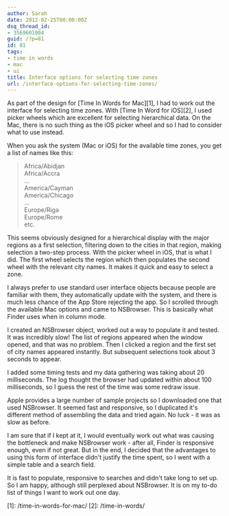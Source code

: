 ```yaml
---
author: Sarah
date: 2012-02-25T00:00:00Z
dsq_thread_id:
- 3569601004
guid: /?p=81
id: 81
tags:
- time in words
- mac
- ui
title: Interface options for selecting time zones
url: /interface-options-for-selecting-time-zones/
---
```


As part of the design for [Time In Words for Mac][1], I had to work out the
interface for selecting time zones. With [Time In Word for iOS][2], I used
picker wheels which are excellent for selecting hierarchical data. On the Mac,
there is no such thing as the iOS picker wheel and so I had to consider what to
use instead.

When you ask the system (Mac or iOS) for the available time zones, you get a
list of names like this:

> Africa/Abidjan\
> Africa/Accra\
> ...\
> America/Cayman\
> America/Chicago\
> ...\
> Europe/Riga\
> Europe/Rome\
> etc.

This seems obviously designed for a hierarchical display with the major regions
as a first selection, filtering down to the cities in that region, making
selection a two-step process. With the picker wheel in iOS, that is what I did.
The first wheel selects the region which then populates the second wheel with
the relevant city names. It makes it quick and easy to select a zone.

I always prefer to use standard user interface objects because people are
familiar with them, they automatically update with the system, and there is much
less chance of the App Store rejecting the app. So I scrolled through the
available Mac options and came to NSBrowser. This is basically what Finder uses
when in column mode.

I created an NSBrowser object, worked out a way to populate it and tested. It
was incredibly slow! The list of regions appeared when the window opened, and
that was no problem. Then I clicked a region and the first set of city names
appeared instantly. But subsequent selections took about 3 seconds to appear.

I added some timing tests and my data gathering was taking about 20
milliseconds. The log thought the browser had updated within about 100
milliseconds, so I guess the rest of the time was some redraw issue.

Apple provides a large number of sample projects so I downloaded one that used
NSBrowser. It seemed fast and responsive, so I duplicated it's different method
of assembling the data and tried again. No luck - it was as slow as before.

I am sure that if I kept at it, I would eventually work out what was causing the
bottleneck and make NSBrowser work - after all, Finder is responsive enough,
even if not great. But in the end, I decided that the advantages to using this
form of interface didn't justify the time spent, so I went with a simple table
and a search field.

It is fast to populate, responsive to searches and didn't take long to set up.
So I am happy, although still perplexed about NSBrowser. It is on my to-do list
of things I want to work out one day.

[1]: /time-in-words-for-mac/ [2]: /time-in-words/
